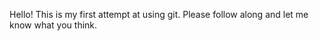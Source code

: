 Hello!  This is my first attempt at using git.  Please follow along and let me know what you think.
